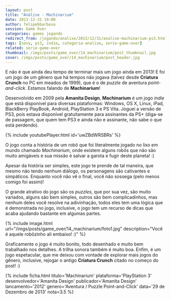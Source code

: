 ```yaml
---
layout: post
title: "Análise - Machinarium"
date: 2013-12-31 19:00
author: felipebbarbosa
session: Game Over
categories: games jogando
redirect_from: /jogando/analise/2013/12/31/analise-machinarium-ps3.html
tags: [sony, ps3, indie, categoria-analise, serie-game-over]
related: serie-game-over
thumbnail: /imgs/posts/game_over/14_machinarium/post_thumbnail.jpg
cover: /imgs/posts/game_over/14_machinarium/post_header.jpg
---
```


E não é que ainda deu tempo de terminar mais um jogo ainda em 2013! E foi um jogo de um gênero que há tempos não jogava (talvez desde **Criatura Crunch** no PC em meados de 1999), que é o de _puzzle_ de aventura _point-and-click_. Estamos falando de **Machinarium**!

<!--more-->

Desenvolvido em 2009 pela **Amanita Design**, **Machinarium** é um jogo _indie_ que está disponível para diversas plataformas: Windows, OS X, Linux, iPad, BlackBerry PlayBook, Android, PlayStation 3 e PS Vita. Joguei a versão de PS3, pois estava disponível gratuitamente para assinantes da PS+ (diga-se de passagem, que quem tem PS3 e ainda não e assinante, não sabe o que está perdendo).

{% include youtubePlayer.html id='uwZBdWRSBRs' %}

O jogo conta a história de um robô que foi literalmente jogado no lixo em mundo chamado _Machinarium_, onde existem alguns robôs que não são muito amigáveis e sua missão é salvar a garota e fugir deste planeta! :)

Apesar da história ser simples, este jogo te prende de tal maneira, que mesmo não tendo nenhum diálogo, os personagens são cativantes e simpáticos. Enquanto você não vê o final, você não sossega (pelo menos comigo foi assim)!

O grande atrativo do jogo são os _puzzles_, que por sua vez, são muito variados, alguns são bem simples, outros são bem complicadinhos, mas nenhum deles você resolve na adivinhação, todos eles tem uma lógica que é demonstrada no jogo, inclusive, o jogo tem um recurso de dicas que acaba ajudando bastante em algumas partes.

{% include image.html url="/imgs/posts/game_over/14_machinarium/foto1.jpg" description="Você é aquele robôzinho ali embaixo! :)" %}

Graficamente o jogo é muito bonito, todo desenhado e muito bem trabalhado nos detalhes. A trilha sonora também é muito boa. Enfim, é um jogo espetacular, que me deixou com vontade de explorar mais jogos do gênero, inclusive, rejogar o antigo **Criatura Crunch** citado no começo do post! :)

{% include ficha.html
  titulo='Machinarium'
  plataforma='PlayStation 3'
  desenvolvedor='Amanita Design'
  publicador='Amanita Design'
  lancamento='2012'
  genero='Aventura / Puzzle Point-and-Click'
  data='29 de Dezembro de 2013'
  nota=3.5 %}
